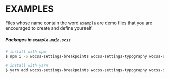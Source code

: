 # EXAMPLES

Files whose name contain the word `example` are demo files that you are encouraged to create and define yourself.

##### Packages in `example.main.scss`

```sh
# install with npm
$ npm i -S wocss-settings-breakpoints wocss-settings-typography wocss-settings-global wocss-tools-bem-constructor wocss-tools-mq wocss-generic-sanitize

# install with yarn
$ yarn add wocss-settings-breakpoints wocss-settings-typography wocss-settings-global wocss-tools-bem-constructor wocss-tools-mq wocss-generic-sanitize
```
